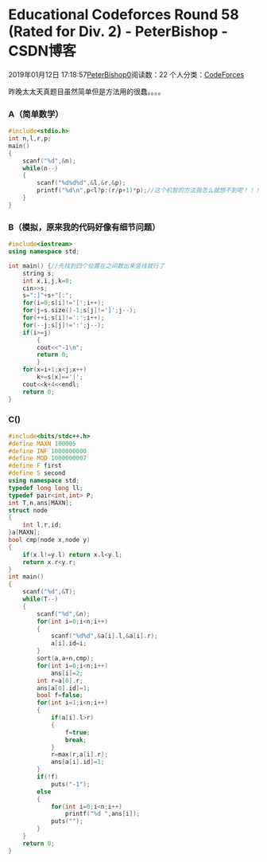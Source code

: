 # Educational Codeforces Round 58 (Rated for Div. 2) - PeterBishop - CSDN博客





2019年01月12日 17:18:57[PeterBishop0](https://me.csdn.net/qq_40061421)阅读数：22
个人分类：[CodeForces](https://blog.csdn.net/qq_40061421/article/category/7796219)









昨晚太太天真题目虽然简单但是方法用的很蠢。。。。

### A（简单数学）

```cpp
#include<stdio.h>
int n,l,r,p;
main()
{
	scanf("%d",&n);
	while(n--)
	{
		scanf("%d%d%d",&l,&r,&p);
		printf("%d\n",p<l?p:(r/p+1)*p);//这个机智的方法我怎么就想不到呢！！！
	}
}
```

### B（模拟，原来我的代码好像有细节问题） 

```cpp
#include<iostream>
using namespace std;

int main() {//先找到四个位置在之间数出来竖线就行了
	string s;
	int x,i,j,k=0;
	cin>>s;
	s=":]"+s+"[:";
	for(i=0;s[i]!='[';i++);
	for(j=s.size()-1;s[j]!=']';j--);
	for(++i;s[i]!=':';i++);
	for(--j;s[j]!=':';j--);
	if(i>=j)
		{
		cout<<"-1\n";
		return 0;
		}
	for(x=i+1;x<j;x++)
		k+=s[x]=='|';
	cout<<k+4<<endl;
	return 0;
}
```

### C() 

```cpp
#include<bits/stdc++.h>
#define MAXN 100005
#define INF 1000000000
#define MOD 1000000007
#define F first
#define S second
using namespace std;
typedef long long ll;
typedef pair<int,int> P;
int T,n,ans[MAXN];
struct node
{
    int l,r,id;
}a[MAXN];
bool cmp(node x,node y)
{
    if(x.l!=y.l) return x.l<y.l;
    return x.r<y.r;
}
int main()
{
    scanf("%d",&T);
    while(T--)
    {
        scanf("%d",&n);
        for(int i=0;i<n;i++) 
        {
            scanf("%d%d",&a[i].l,&a[i].r);
            a[i].id=i;
        }
        sort(a,a+n,cmp);
        for(int i=0;i<n;i++) 
            ans[i]=2;
        int r=a[0].r;
        ans[a[0].id]=1;
        bool f=false;
        for(int i=1;i<n;i++)
        {
            if(a[i].l>r) 
            {
                f=true; 
                break;
            }
            r=max(r,a[i].r); 
            ans[a[i].id]=1;
        }
        if(!f) 
            puts("-1");
        else
        {
            for(int i=0;i<n;i++) 
                printf("%d ",ans[i]);
            puts("");
        }
    }
    return 0;
}
```





